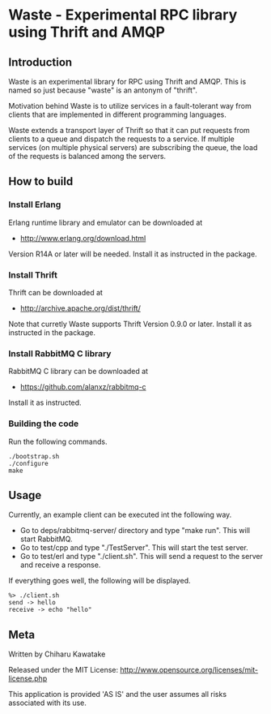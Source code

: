 # Waste - Experimental RPC library using Thrift and AMQP

## Introduction

Waste is an experimental library for RPC using Thrift and AMQP.
This is named so just because "waste" is an antonym of "thrift".
 
Motivation behind Waste is to utilize services in 
a fault-tolerant way from clients that are implemented
in different programming languages.

Waste extends a transport layer of Thrift so that it can
put requests from clients to a queue and dispatch the requests to
a service. If multiple services (on multiple physical servers)
are subscribing the queue, the load of the requests is balanced
among the servers. 


## How to build

### Install Erlang

Erlang runtime library and emulator can be downloaded at

- <http://www.erlang.org/download.html>

Version R14A or later will be needed. Install it as instructed
in the package.

### Install Thrift

Thrift can be downloaded at

- <http://archive.apache.org/dist/thrift/>

Note that curretly Waste supports Thrift Version 0.9.0 or later.
Install it as instructed in the package.


### Install RabbitMQ C library

RabbitMQ C library can be downloaded at

- <https://github.com/alanxz/rabbitmq-c>

Install it as instructed.

### Building the code

Run the following commands.

    ./bootstrap.sh
    ./configure
    make


## Usage

Currently, an example client can be executed int the following way. 

* Go to deps/rabbitmq-server/ directory and type "make run". This will start RabbitMQ.
* Go to test/cpp and type "./TestServer". This will start the test server.
* Go to test/erl and type "./client.sh". This will send a request to the server and receive a response.

If everything goes well, the following will be displayed.

    %> ./client.sh
    send -> hello
    receive -> echo "hello"

## Meta

Written by Chiharu Kawatake

Released under the MIT License: http://www.opensource.org/licenses/mit-license.php

This application is provided 'AS IS' and the user assumes all risks associated with its use.
